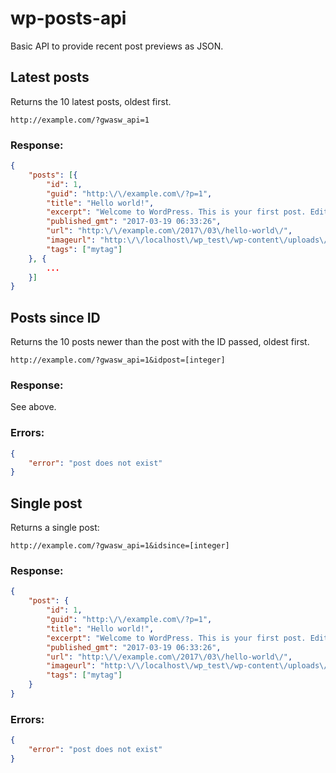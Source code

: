 # wp-posts-api

Basic API to provide recent post previews as JSON.

## Latest posts

Returns the 10 latest posts, oldest first.

```markup
http://example.com/?gwasw_api=1
```

### Response:

```json
{
	"posts": [{
		"id": 1,
		"guid": "http:\/\/example.com\/?p=1",
		"title": "Hello world!",
		"excerpt": "Welcome to WordPress. This is your first post. Edit or delete it, then start writing!",
		"published_gmt": "2017-03-19 06:33:26",
		"url": "http:\/\/example.com\/2017\/03\/hello-world\/",
		"imageurl": "http:\/\/localhost\/wp_test\/wp-content\/uploads\/2017\/03\/photo.jpeg",
		"tags": ["mytag"]
	}, {
		...
	}]
}
```

## Posts since ID

Returns the 10 posts newer than the post with the ID passed, oldest first.

```markup
http://example.com/?gwasw_api=1&idpost=[integer]
```

### Response:

See above.

### Errors:

```json
{
	"error": "post does not exist"
}
```

## Single post

Returns a single post:

```markup
http://example.com/?gwasw_api=1&idsince=[integer]
```

### Response:

```json
{
	"post": {
		"id": 1,
		"guid": "http:\/\/example.com\/?p=1",
		"title": "Hello world!",
		"excerpt": "Welcome to WordPress. This is your first post. Edit or delete it, then start writing!",
		"published_gmt": "2017-03-19 06:33:26",
		"url": "http:\/\/example.com\/2017\/03\/hello-world\/",
		"imageurl": "http:\/\/localhost\/wp_test\/wp-content\/uploads\/2017\/03\/photo.jpeg",
		"tags": ["mytag"]
	}
}
```

### Errors:

```json
{
	"error": "post does not exist"
}
```

